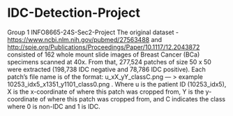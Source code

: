 # IDC-Detection-Project
Group 1 INFO8665-24S-Sec2-Project
The original dataset - https://www.ncbi.nlm.nih.gov/pubmed/27563488 and http://spie.org/Publications/Proceedings/Paper/10.1117/12.2043872 consisted of 162 whole mount slide images of Breast Cancer (BCa) specimens scanned at 40x. From that, 277,524 patches of size 50 x 50 were extracted (198,738 IDC negative and 78,786 IDC positive). Each patch’s file name is of the format: u_xX_yY_classC.png — > example 10253_idx5_x1351_y1101_class0.png . Where u is the patient ID (10253_idx5), X is the x-coordinate of where this patch was cropped from, Y is the y-coordinate of where this patch was cropped from, and C indicates the class where 0 is non-IDC and 1 is IDC.


